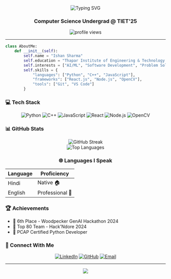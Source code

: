 <div align="center">
  <img src="https://readme-typing-svg.demolab.com?font=Fira+Code&duration=3000&pause=1000&color=2F81F7&center=true&vCenter=true&width=435&lines=Hi+there%2C+I'm+Ishan+Sharma;AI%2FML+Enthusiast;Computer+Science+Student;Always+Learning+New+Things" alt="Typing SVG" />
</div>

<h3 align="center">Computer Science Undergrad @ TIET'25</h3>

<div align="center">
  <img src="https://komarev.com/ghpvc/?username=ishansharma25&label=Profile%20views&color=2F81F7&style=flat" alt="profile views" />
</div>

---

```python
class AboutMe:
    def __init__(self):
        self.name = "Ishan Sharma"
        self.education = "Thapar Institute of Engineering & Technology (2021-2025)"
        self.interests = ["AI/ML", "Software Development", "Problem Solving"]
        self.skills = {
            "languages": ["Python", "C++", "JavaScript"],
            "frameworks": ["React.js", "Node.js", "OpenCV"],
            "tools": ["Git", "VS Code"]
        }
```


### 💻 Tech Stack

<div align="center">

![Python](https://img.shields.io/badge/Python-3776AB?style=for-the-badge&logo=python&logoColor=white)
![C++](https://img.shields.io/badge/C++-00599C?style=for-the-badge&logo=c%2B%2B&logoColor=white)
![JavaScript](https://img.shields.io/badge/JavaScript-F7DF1E?style=for-the-badge&logo=javascript&logoColor=black)
![React](https://img.shields.io/badge/React-61DAFB?style=for-the-badge&logo=react&logoColor=black)
![Node.js](https://img.shields.io/badge/Node.js-339933?style=for-the-badge&logo=nodedotjs&logoColor=white)
![OpenCV](https://img.shields.io/badge/OpenCV-5C3EE8?style=for-the-badge&logo=opencv&logoColor=white)

</div>

### 📊 GitHub Stats

<div align="center">
  <img src="https://github-readme-streak-stats.herokuapp.com/?user=ishansharma25&theme=github-dark-blue" alt="GitHub Streak" />
</div>

<div align="center">
  <img src="https://github-readme-stats.vercel.app/api/top-langs/?username=ishansharma25&layout=compact&theme=github_dark" alt="Top Languages" />
</div>

<h3 align="center">🌐 Languages I Speak</h3>


<div align="center">

| Language | Proficiency |
|----------|------------|
| Hindi   | Native 🏠 |
| English | Professional 💼 |


</div>

### 🏆 Achievements
- 🥈 6th Place - Woodpecker GenAI Hackathon 2024
- 🌟 Top 80 Team - Hack'Ndore 2024
- 📜 PCAP Certified Python Developer

### 🤝 Connect With Me

<div align="center">

[![LinkedIn](https://img.shields.io/badge/LinkedIn-0077B5?style=for-the-badge&logo=linkedin&logoColor=white)](https://linkedin.com/in/ishan-sharma1)
[![GitHub](https://img.shields.io/badge/GitHub-100000?style=for-the-badge&logo=github&logoColor=white)](https://github.com/ishansharma25)
[![Email](https://img.shields.io/badge/Email-D14836?style=for-the-badge&logo=gmail&logoColor=white)](mailto:ishan2507sharma@gmail.com)

</div>

---

<div align="center">
  <img src="https://capsule-render.vercel.app/api?type=waving&color=2F81F7&height=100&section=footer" />
</div>
